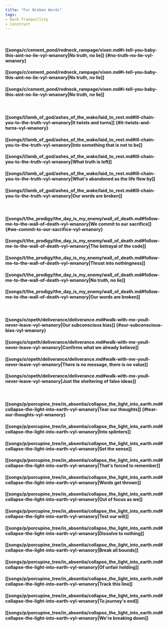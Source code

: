 ```yaml
---
title: "For Broken Words"
tags:
- Dark Tranquillity
- Construct
---
```

&nbsp;
#### [[songs/c/cement_pond/redneck_rampage/vixen.md#i-tell-you-baby-this-aint-no-lie-vyl-wnanory|No truth, no lie]] {#no-truth-no-lie-vyl-wnanory}
#### [[songs/c/cement_pond/redneck_rampage/vixen.md#i-tell-you-baby-this-aint-no-lie-vyl-wnanory|No truth, no lie]]
#### [[songs/c/cement_pond/redneck_rampage/vixen.md#i-tell-you-baby-this-aint-no-lie-vyl-wnanory|No truth, no lie]]
&nbsp;
#### [[songs/l/lamb_of_god/ashes_of_the_wake/laid_to_rest.md#ill-chain-you-to-the-truth-vyl-wnanory|It twists and turns]] {#it-twists-and-turns-vyl-wnanory}
#### [[songs/l/lamb_of_god/ashes_of_the_wake/laid_to_rest.md#ill-chain-you-to-the-truth-vyl-wnanory|Into something that is not to be]]
#### [[songs/l/lamb_of_god/ashes_of_the_wake/laid_to_rest.md#ill-chain-you-to-the-truth-vyl-wnanory|What truth is left]]
#### [[songs/l/lamb_of_god/ashes_of_the_wake/laid_to_rest.md#ill-chain-you-to-the-truth-vyl-wnanory|What's abandoned as the life flew by]]
#### [[songs/l/lamb_of_god/ashes_of_the_wake/laid_to_rest.md#ill-chain-you-to-the-truth-vyl-wnanory|Our words are broken]]
&nbsp;
#### [[songs/t/the_prodigy/the_day_is_my_enemy/wall_of_death.md#follow-me-to-the-wall-of-death-vyl-wnanory|We commit to our sacrifice]] {#we-commit-to-our-sacrifice-vyl-wnanory}
#### [[songs/t/the_prodigy/the_day_is_my_enemy/wall_of_death.md#follow-me-to-the-wall-of-death-vyl-wnanory|The betrayal of the code]]
#### [[songs/t/the_prodigy/the_day_is_my_enemy/wall_of_death.md#follow-me-to-the-wall-of-death-vyl-wnanory|Thrust into nothingness]]
#### [[songs/t/the_prodigy/the_day_is_my_enemy/wall_of_death.md#follow-me-to-the-wall-of-death-vyl-wnanory|No truth, no lie]]
#### [[songs/t/the_prodigy/the_day_is_my_enemy/wall_of_death.md#follow-me-to-the-wall-of-death-vyl-wnanory|Our words are broken]]
&nbsp;
#### [[songs/o/opeth/deliverance/deliverance.md#walk-with-me-youll-never-leave-vyl-wnanory|Our subconscious bias]] {#our-subconscious-bias-vyl-wnanory}
#### [[songs/o/opeth/deliverance/deliverance.md#walk-with-me-youll-never-leave-vyl-wnanory|Confirms what we already believe]]
#### [[songs/o/opeth/deliverance/deliverance.md#walk-with-me-youll-never-leave-vyl-wnanory|There is no message, there is no value]]
#### [[songs/o/opeth/deliverance/deliverance.md#walk-with-me-youll-never-leave-vyl-wnanory|Just the sheltering of false ideas]]
&nbsp;
#### [[songs/p/porcupine_tree/in_absentia/collapse_the_light_into_earth.md#collapse-the-light-into-earth-vyl-wnanory|Tear our thoughts]] {#tear-our-thoughts-vyl-wnanory}
#### [[songs/p/porcupine_tree/in_absentia/collapse_the_light_into_earth.md#collapse-the-light-into-earth-vyl-wnanory|Into splinters]]
#### [[songs/p/porcupine_tree/in_absentia/collapse_the_light_into_earth.md#collapse-the-light-into-earth-vyl-wnanory|Set the sense]]
#### [[songs/p/porcupine_tree/in_absentia/collapse_the_light_into_earth.md#collapse-the-light-into-earth-vyl-wnanory|That's forced to remember]]
#### [[songs/p/porcupine_tree/in_absentia/collapse_the_light_into_earth.md#collapse-the-light-into-earth-vyl-wnanory|Words get thrown]]
#### [[songs/p/porcupine_tree/in_absentia/collapse_the_light_into_earth.md#collapse-the-light-into-earth-vyl-wnanory|Out of focus as we]]
#### [[songs/p/porcupine_tree/in_absentia/collapse_the_light_into_earth.md#collapse-the-light-into-earth-vyl-wnanory|Test our will]]
#### [[songs/p/porcupine_tree/in_absentia/collapse_the_light_into_earth.md#collapse-the-light-into-earth-vyl-wnanory|Dissolve to nothing]]
#### [[songs/p/porcupine_tree/in_absentia/collapse_the_light_into_earth.md#collapse-the-light-into-earth-vyl-wnanory|Break all bounds]]
#### [[songs/p/porcupine_tree/in_absentia/collapse_the_light_into_earth.md#collapse-the-light-into-earth-vyl-wnanory|Of unfair holding]]
#### [[songs/p/porcupine_tree/in_absentia/collapse_the_light_into_earth.md#collapse-the-light-into-earth-vyl-wnanory|Track this line]]
#### [[songs/p/porcupine_tree/in_absentia/collapse_the_light_into_earth.md#collapse-the-light-into-earth-vyl-wnanory|To journey's end]]
#### [[songs/p/porcupine_tree/in_absentia/collapse_the_light_into_earth.md#collapse-the-light-into-earth-vyl-wnanory|We're breaking down]]
